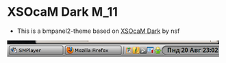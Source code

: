 # XSOcaM Dark M_11
* This is a bmpanel2-theme based on [XSOcaM Dark](https://code.google.com/p/bmpanel2/wiki/ThemeGallery) by nsf

![](https://raw.githubusercontent.com/slacknk/themes/master/bmpanel2/xsocam-dark_m11/xsocam_dark_m_11_by_n_k_man-d5e3p9g.png)

